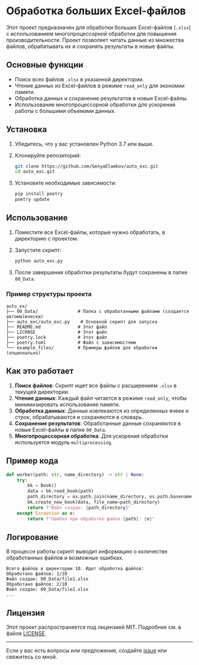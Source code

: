 # Обработка больших Excel-файлов

Этот проект предназначен для обработки больших Excel-файлов (`.xlsx`) с использованием многопроцессорной обработки для повышения производительности. Проект позволяет читать данные из множества файлов, обрабатывать их и сохранять результаты в новые файлы.

## Основные функции

- Поиск всех файлов `.xlsx` в указанной директории.
- Чтение данных из Excel-файлов в режиме `read_only` для экономии памяти.
- Обработка данных и сохранение результатов в новые Excel-файлы.
- Использование многопроцессорной обработки для ускорения работы с большими объемами данных.

## Установка

1. Убедитесь, что у вас установлен Python 3.7 или выше.
2. Клонируйте репозиторий:

   ```bash
   git clone https://github.com/GenyaElamkov/auto_exc.git
   cd auto_exc.git
   ```

3. Установите необходимые зависимости:

   ```bash
   pip install poetry
   poetry update
   ```

## Использование

1. Поместите все Excel-файлы, которые нужно обработать, в директорию с проектом.
2. Запустите скрипт:

   ```bash
   python auto_exc.py
   ```

3. После завершения обработки результаты будут сохранены в папке `00_Data`.

### Пример структуры проекта

```
auto_ex/
├── 00_Data/               # Папка с обработанными файлами (создается автоматически)
├── auto_exc/auto_exc.py    # Основной скрипт для запуска
├── README.md              # Этот файл
├── LICRNSE                # Этот файл
├── poetry.lock            # Этот файл
├── poetry.toml            # Файл с зависимостями
└── example_files/         # Примеры файлов для обработки (опционально)
```

## Как это работает

1. **Поиск файлов**: Скрипт ищет все файлы с расширением `.xlsx` в текущей директории.
2. **Чтение данных**: Каждый файл читается в режиме `read_only`, чтобы минимизировать использование памяти.
3. **Обработка данных**: Данные извлекаются из определенных ячеек и строк, обрабатываются и сохраняются в словарь.
4. **Сохранение результатов**: Обработанные данные сохраняются в новые Excel-файлы в папке `00_Data`.
5. **Многопроцессорная обработка**: Для ускорения обработки используется модуль `multiprocessing`.

## Пример кода

```python
def worker(path: str, name_directory) -> str | None:
    try:
        bk = Book()
        data = bk.reed_book(path)
        path_directory = os.path.join(name_directory, os.path.basename(path))
        bk.create_new_book(data, file_name=path_directory)
        return f"Файл создан: {path_directory}"
    except Exception as e:
        return f"Ошибка при обработке файла {path}: {e}"
```

## Логирование

В процессе работы скрипт выводит информацию о количестве обработанных файлов и возможных ошибках.

```
Всего файлов в директории 10. Идет обработка файлов:
Обработано файлов: 1/10
Файл создан: 00_Data/file1.xlsx
Обработано файлов: 2/10
Файл создан: 00_Data/file2.xlsx
...
```

## Лицензия

Этот проект распространяется под лицензией MIT. Подробнее см. в файле [LICENSE](LICENSE).

---

Если у вас есть вопросы или предложения, создайте [issue](https://github.com/GenyaElamkov/auto_exc/issues) или свяжитесь со мной.
